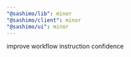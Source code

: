 ```yaml
---
"@sashimo/lib": minor
"@sashimo/client": minor
"@sashimo/ui": minor
---
```


improve workflow instruction confidence
